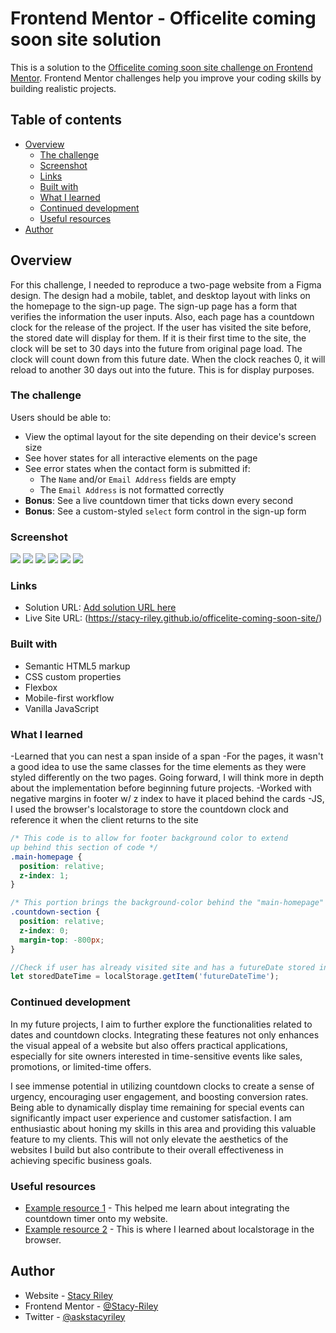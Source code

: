 # Frontend Mentor - Officelite coming soon site solution

This is a solution to the [Officelite coming soon site challenge on Frontend Mentor](https://www.frontendmentor.io/challenges/officelite-coming-soon-site-M4DIPNz8g). Frontend Mentor challenges help you improve your coding skills by building realistic projects. 

## Table of contents

- [Overview](#overview)
  - [The challenge](#the-challenge)
  - [Screenshot](#screenshot)
  - [Links](#links)
  - [Built with](#built-with)
  - [What I learned](#what-i-learned)
  - [Continued development](#continued-development)
  - [Useful resources](#useful-resources)
- [Author](#author)

## Overview
For this challenge, I needed to reproduce a two-page website from a Figma design. The design had a mobile, tablet, and desktop layout with links on the homepage to the sign-up page. The sign-up page has a form that verifies the information the user inputs. Also, each page has a countdown clock for the release of the project.  If the user has visited the site before, the stored date will display for them. If it is their first time to the site, the clock will be set to 30 days into the future from original page load. The clock will count down from this future date. When the clock reaches 0, it will reload to another 30 days out into the future. This is for display purposes. 

### The challenge

Users should be able to:

- View the optimal layout for the site depending on their device's screen size
- See hover states for all interactive elements on the page
- See error states when the contact form is submitted if:
  - The `Name` and/or `Email Address` fields are empty
  - The `Email Address` is not formatted correctly
- **Bonus**: See a live countdown timer that ticks down every second
- **Bonus**: See a custom-styled `select` form control in the sign-up form

### Screenshot

![](./screenshot-home-mobile.jpg)
![](./screenshot-home-tablet.jpg)
![](./screenshot-home-desktop.jpg)
![](./screenshot-signup-mobile.jpg)
![](./screenshot-signup-tablet.jpg)
![](./screenshot-signup-desktop.jpg)

### Links

- Solution URL: [Add solution URL here](https://github.com/Stacy-Riley/officelite-coming-soon-site)
- Live Site URL: (https://stacy-riley.github.io/officelite-coming-soon-site/)

### Built with
- Semantic HTML5 markup
- CSS custom properties
- Flexbox
- Mobile-first workflow
- Vanilla JavaScript

### What I learned 
-Learned that you can nest a span inside of a span
-For the pages, it wasn't a good idea to use the same classes for the time elements as they were styled differently on the two pages. Going forward, I will think more in depth about the implementation before beginning future projects.
-Worked with negative margins in footer w/ z index to have it placed behind the cards
-JS, I used the browser's localstorage to store the countdown clock and reference it when the client returns to the site

```css
/* This code is to allow for footer background color to extend
up behind this section of code */
.main-homepage {
  position: relative;
  z-index: 1;
}

/* This portion brings the background-color behind the "main-homepage" element */
.countdown-section {
  position: relative;
  z-index: 0;
  margin-top: -800px;
}
```
```js
//Check if user has already visited site and has a futureDate stored in localStorage
let storedDateTime = localStorage.getItem('futureDateTime');
```

### Continued development

In my future projects, I aim to further explore the functionalities related to dates and countdown clocks. Integrating these features not only enhances the visual appeal of a website but also offers practical applications, especially for site owners interested in time-sensitive events like sales, promotions, or limited-time offers.

I see immense potential in utilizing countdown clocks to create a sense of urgency, encouraging user engagement, and boosting conversion rates. Being able to dynamically display time remaining for special events can significantly impact user experience and customer satisfaction. I am enthusiastic about honing my skills in this area and providing this valuable feature to my clients. This will not only elevate the aesthetics of the websites I build but also contribute to their overall effectiveness in achieving specific business goals.

### Useful resources

- [Example resource 1](https://css-tricks.com/how-to-create-an-animated-countdown-timer-with-html-css-and-javascript/) - This helped me learn about integrating the countdown timer onto my website.
- [Example resource 2](https://developer.mozilla.org/en-US/docs/Web/API/Web_Storage_API) - This is where I learned about localstorage in the browser.

## Author

- Website - [Stacy Riley](https://www.createdbystacy.com)
- Frontend Mentor - [@Stacy-Riley](https://www.frontendmentor.io/profile/Stacy-Riley)
- Twitter - [@askstacyriley](https://twitter.com/AskStacyRiley)
